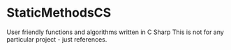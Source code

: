 StaticMethodsCS
===============

User friendly functions and algorithms written in C Sharp
This is not for any particular project - just references. 
